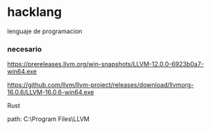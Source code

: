 # hacklang
lenguaje de programacion






### necesario

https://prereleases.llvm.org/win-snapshots/LLVM-12.0.0-6923b0a7-win64.exe

https://github.com/llvm/llvm-project/releases/download/llvmorg-16.0.6/LLVM-16.0.6-win64.exe

 Rust

path: C:\Program Files\LLVM
